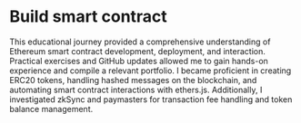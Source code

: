 # Build smart contract

This educational journey provided a comprehensive understanding of Ethereum smart contract development, deployment, and interaction. Practical exercises and GitHub updates allowed me to gain hands-on experience and compile a relevant portfolio. I became proficient in creating ERC20 tokens, handling hashed messages on the blockchain, and automating smart contract interactions with ethers.js. Additionally, I investigated zkSync and paymasters for transaction fee handling and token balance management.
